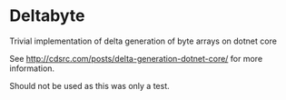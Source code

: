 # Deltabyte
Trivial implementation of delta generation of byte arrays on dotnet core

See http://cdsrc.com/posts/delta-generation-dotnet-core/ for more information.

Should not be used as this was only a test.

